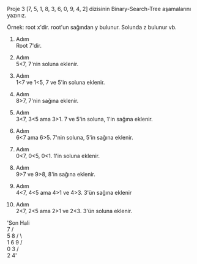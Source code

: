 Proje 3
[7, 5, 1, 8, 3, 6, 0, 9, 4, 2] dizisinin Binary-Search-Tree aşamalarını yazınız.

Örnek: root x'dir. root'un sağından y bulunur. Solunda z bulunur vb.

1. Adım\
Root 7'dir.

2. Adım\
5<7, 7'nin soluna eklenir.

3. Adım\
1<7 ve 1<5, 7 ve 5'in soluna eklenir.

4. Adım\
8>7, 7'nin sağına eklenir.

5. Adım\
3<7, 3<5 ama 3>1. 7 ve 5'in soluna, 1'in sağına eklenir.

6. Adım\
6<7 ama 6>5. 7'nin soluna, 5'in sağına eklenir.

7. Adım\
0<7, 0<5, 0<1. 1'in soluna eklenir.

8. Adım\
9>7 ve 9>8, 8'in sağına eklenir.

9. Adım\
4<7, 4<5 ama 4>1 ve 4>3. 3'ün sağına eklenir

10. Adım\
2<7, 2<5 ama 2>1 ve 2<3. 3'ün soluna eklenir.

'Son Hali\
       7
      / \
     5   8
    / \   \
   1   6   9
  / \
 0   3
    / \
   2   4'